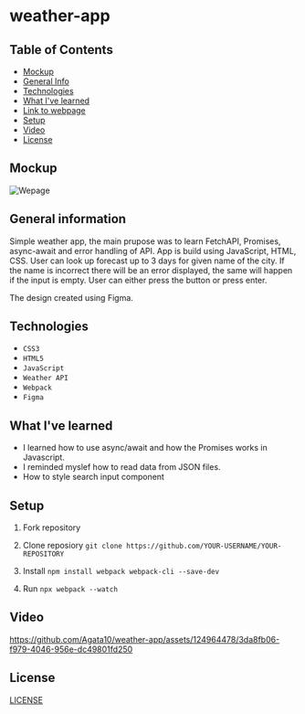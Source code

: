 # weather-app

## Table of Contents

- [Mockup](#mockup)
- [General Info](#general-information)
- [Technologies](#technologies)
- [What I've learned](#What-I've-learned)
- [Link to webpage](#link-to-webpage)
- [Setup](#setup)
- [Video](#video)
- [License](#license)

## Mockup

![Wepage](./dist/images/mockup.jpeg)

## General information

Simple weather app, the main prupose was to learn FetchAPI, Promises, async-await and error handling of API.
App is build using JavaScript, HTML, CSS. User can look up forecast up to 3 days for given name of the city.
If the name is incorrect there will be an error displayed, the same will happen if the input is empty.
User can either press the button or press enter.

The design created using Figma.

## Technologies

- `CSS3`
- `HTML5`
- `JavaScript`
- `Weather API`
- `Webpack`
- `Figma`

## What I've learned

- I learned how to use async/await and how the Promises works in Javascript.
- I reminded myslef how to read data from JSON files.
- How to style search input component

## Setup

1. Fork repository

2. Clone reposiory
   `git clone https://github.com/YOUR-USERNAME/YOUR-REPOSITORY`

3. Install
   `npm install webpack webpack-cli --save-dev`

4. Run
   `npx webpack --watch`

## Video

https://github.com/Agata10/weather-app/assets/124964478/3da8fb06-f979-4046-956e-dc49801fd250

## License

[LICENSE](LICSENSE)
